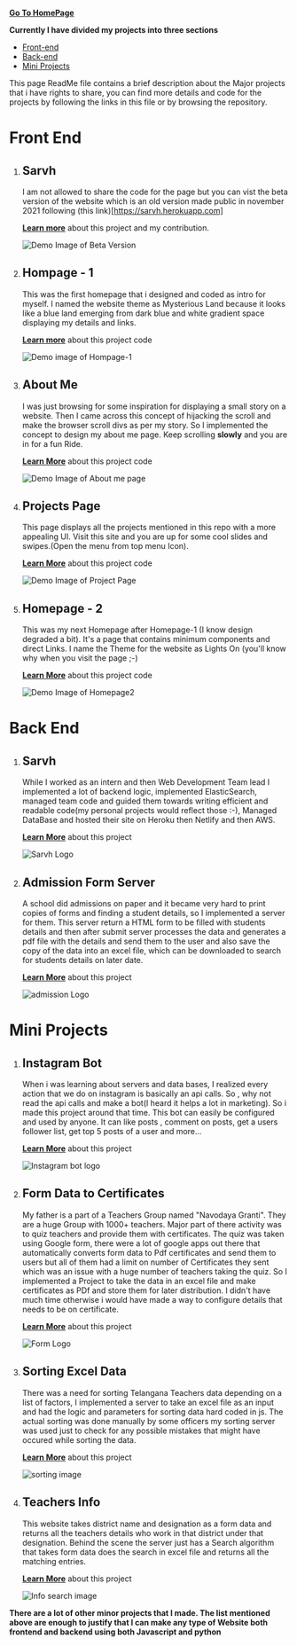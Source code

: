 **[Go To HomePage](https://www.surajkumar-sk.ga)**


**Currently I have divided my projects into three sections**

- [Front-end](#front-end) 
- [Back-end](#back-end)
- [Mini Projects](#mini-projects)

This page ReadMe file contains a brief description about the Major projects
that i have rights to share, you can find more details and code for the
projects by following the links in this file or by browsing the repository.

# Front End

1. ## Sarvh

    I am not allowed to share the code for the page but you can vist the
    beta version of the website which is an old version made
    public in november 2021 following (this link)[https://sarvh.herokuapp.com]
    
    **[Learn more](/sarvh)** about this project and my contribution.

    ![Demo Image of Beta Version](/sarvh/sarvh.png)

2. ## Hompage - 1
    This was the first homepage that i designed and coded as intro for 
    myself. I named the website theme as Mysterious Land because it looks
    like a blue land emerging from dark blue and white gradient space displaying
    my details and links.

    **[Learn more](/Homepage1)** about this project code

    ![Demo image of Hompage-1](/Homepage1/homepage1.png) 

3. ## About Me
    I was just browsing for some inspiration for displaying a small story on a
    website. Then I came across this concept of hijacking the scroll and make
    the browser scroll divs as per my story. So I implemented the concept to 
    design my about me page. Keep scrolling **slowly** and you are in for a fun Ride.

    **[Learn More](/Aboutme)** about this project code

    ![Demo Image of About me page](/Aboutme/about.png)

4. ## Projects Page
    This page displays all the projects mentioned in this repo with a more
    appealing UI. Visit this site and you are up for some cool slides and
    swipes.(Open the menu from top menu Icon).

    **[Learn More](/ProjectPage)** about this project code

    ![Demo Image of Project Page](/ProjectPage/Project.png)

5. ## Homepage - 2
    This was my next Homepage after Homepage-1 (I know design degraded a bit). It's
    a page that contains minimum components and direct Links. I name the Theme for the
    website as Lights On (you'll know why when you visit the page ;-)

    **[Learn More](/Homepage2)** about this project code

    ![Demo Image of Homepage2](/Homepage2/homepage2.png) 


# Back End

1. ## Sarvh
    While I worked as an intern and then Web Development Team lead I implemented a 
    lot of backend logic, implemented ElasticSearch, managed team code and guided
    them towards writing efficient and readable code(my personal projects would 
    reflect those :-), Managed DataBase and hosted their site on Heroku then
    Netlify and then AWS.

    **[Learn More](/sarvh)** about this project

    ![Sarvh Logo](/sarvh/logo.jpg)

2. ## Admission Form Server
    A school did admissions on paper and it became very hard to print copies of forms and
    finding a student details, so I implemented a server for them. This server return a 
    HTML form to be filled with students details and then after submit server processes
    the data and generates a pdf file with the details and send them to the user and also 
    save the copy of the data into an excel file, which can be downloaded to search for
    students details on later date. 

    **[Learn More](/Admission)** about this project

    ![admission Logo](/Admission/admission.jpg)


# Mini Projects

1. ## Instagram Bot
    When i was learning about servers and data bases, I realized every action that we
    do on instagram is basically an api calls. So , why not read the api calls and make a
    bot(I heard it helps a lot in marketing). So i made this project around that time.
    This bot can easily be configured and used by anyone. It can like posts , comment on posts,
    get a users follower list, get top 5 posts of a user and more...

    **[Learn More](/Instabot)** about this project

    ![Instagram bot logo](/Instabot/instabot.jpg)  

2. ## Form Data to Certificates
    My father is a part of a Teachers Group named "Navodaya Granti". They are a huge
    Group with 1000+ teachers. Major part of there activity was to quiz teachers and
    provide them with certificates. The quiz was taken using Google form, there were a lot
    of google apps out there that automatically converts form data to Pdf certificates and
    send them to users but all of them had a limit on number of Certificates they sent which
    was an issue with a huge number of teachers taking the quiz. So I implemented a Project
    to take the data in an excel file and make certificates as PDf and store them for 
    later distribution. I didn't have much time otherwise i would have made a way to 
    configure details that needs to be on certificate.

    **[Learn More](/Certificates)**  about this project

    ![Form Logo](/Certificates/forms.jpg)

3. ## Sorting Excel Data
    There was a need for sorting Telangana Teachers data depending on a list of factors, 
    I implemented a server to take an excel file as an input and had the logic and parameters
    for sorting data hard coded in js. The actual sorting was done manually by some officers
    my sorting server was used just to check for any possible mistakes that might have
    occured while sorting the data.

    **[Learn More](/Sortingserver)** about this project

    ![sorting image](/Sortingserver/sorting.png)

4. ## Teachers Info
    This website takes district name and designation as a form data and returns all
    the teachers details who work in that district under that designation. Behind
    the scene the server just has a Search algorithm that takes form data does
    the search in excel file and returns all the matching entries.

    **[Learn More](/Teachersinfo)** about this project

    ![Info search image](/Teachersinfo/search.png)


**There are a lot of other minor projects that I made. The list mentioned above are enough to justify that I can make any type of Website both frontend and backend using both Javascript and python**



